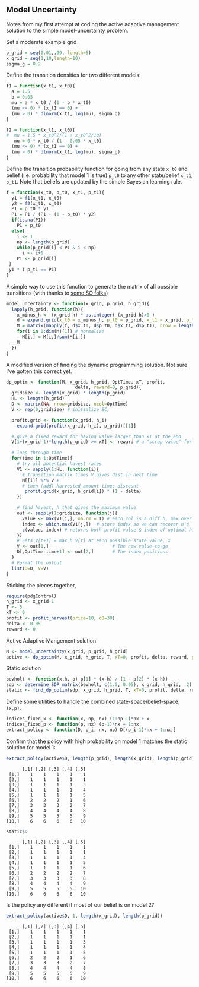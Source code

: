 





## Model Uncertainty
Notes from my first attempt at coding the active adaptive management solution to the simple model-uncertainty problem. 


Set a moderate example grid


```r
p_grid = seq(0.01,.99, length=5) 
x_grid = seq(1,10,length=10) 
sigma_g = 0.2
```




Define the transition densities for two different models:


```r
f1 = function(x_t1, x_t0){
  a = 1.5
  b = 0.05
  mu = a * x_t0 / (1 - b * x_t0)
  (mu <= 0) * (x_t1 == 0) +
  (mu > 0) * dlnorm(x_t1, log(mu), sigma_g)
}
```






```r
f2 = function(x_t1, x_t0){
#  mu = 1.5 * x_t0^2/(1 + x_t0^2/10)  
   mu = 0 * x_t0 / (1 - 0.05 * x_t0)
  (mu <= 0) * (x_t1 == 0) +
  (mu > 0) * dlnorm(x_t1, log(mu), sigma_g)
}
```





Define the transition probability function for going from any state `x_t0` and belief (i.e. probability that model 1 is true) `p_t0` to any other state/belief `x_t1`, `p_t1`.  Note that beliefs are updated by the simple Bayesian learning rule.


```r
f = function(x_t0, p_t0, x_t1, p_t1){
  y1 = f1(x_t1, x_t0)
  y2 = f2(x_t1, x_t0)
  P1 = p_t0 * y1
  P1 = P1 / (P1 + (1 - p_t0) * y2)
  if(is.na(P1))
    P1 = p_t0
  else{
    i <- 1
    np <- length(p_grid)
    while(p_grid[i] < P1 & i < np)
      i <- i+1
    P1 <- p_grid[i]  
 }
 y1 * ( p_t1 == P1)
}
```





A simple way to use this function to generate the matrix of all possible transitions (with thanks to [some SO folks](http://stackoverflow.com/questions/9652079/elegant-way-to-loop-over-a-function-for-a-transition-matrix-in-2-dimensions-in-r/9652497#9652497))



```r
model_uncertainty <- function(x_grid, p_grid, h_grid){
  lapply(h_grid, function(h){
    x_minus_h <- (x_grid-h) * as.integer( (x_grid-h)>0 )
    d = expand.grid(x_t0 = x_minus_h, p_t0 = p_grid, x_t1 = x_grid, p_t1 = p_grid)
    M = matrix(mapply(f, d$x_t0, d$p_t0, d$x_t1, d$p_t1), nrow = length(p_grid) * length(x_grid) )
    for(i in 1:dim(M)[1]) # normalize
      M[i,] = M[i,]/sum(M[i,])
    M
  })
}
```





A modified version of finding the dynamic programming solution.  Not sure I've gotten this correct yet. 


```r
dp_optim <- function(M, x_grid, h_grid, OptTime, xT, profit, 
                          delta, reward=0, p_grid){
  gridsize <- length(x_grid) * length(p_grid)
  HL <- length(h_grid)
  D <- matrix(NA, nrow=gridsize, ncol=OptTime)
  V <- rep(0,gridsize) # initialize BC,

  profit.grid <- function(x_grid, h_i)
    expand.grid(profit(x_grid, h_i), p_grid)[[1]]

  # give a fixed reward for having value larger than xT at the end. 
  V[1+(x_grid-1)*length(p_grid) >= xT] <- reward # a "scrap value" for x(T) >= xT

  # loop through time  
  for(time in 1:OptTime){ 
    # try all potential havest rates
    V1 <- sapply(1:HL, function(i){
      # Transition matrix times V gives dist in next time
      M[[i]] %*% V + 
      # then (add) harvested amount times discount
       profit.grid(x_grid, h_grid[i]) * (1 - delta) 
    })

    # find havest, h that gives the maximum value
    out <- sapply(1:gridsize, function(j){
      value <- max(V1[j,], na.rm = T) # each col is a diff h, max over these
      index <- which.max(V1[j,])  # store index so we can recover h's 
      c(value, index) # returns both profit value & index of optimal h.  
    })
    # Sets V[t+1] = max_h V[t] at each possible state value, x
    V <- out[1,]                        # The new value-to-go
    D[,OptTime-time+1] <- out[2,]       # The index positions
  }
  # Format the output 
  list(D=D, V=V)
}
```




Sticking the pieces together,


```r
require(pdgControl)
h_grid <- x_grid-1 
T <- 5
xT <- 0
profit <- profit_harvest(price=10, c0=30) 
delta <- 0.05
reward <- 0
```




Active Adaptive Mangement solution


```r
M <- model_uncertainty(x_grid, p_grid, h_grid)
active <- dp_optim(M, x_grid, h_grid, T, xT=0, profit, delta, reward, p_grid=p_grid) 
```




Static solution


```r
bevholt <- function(x,h, p) p[1] * (x-h) / (1 - p[2] * (x-h))
sdp <- determine_SDP_matrix(bevholt, c(1.5, 0.05), x_grid, h_grid, .2)
static <- find_dp_optim(sdp, x_grid, h_grid, T, xT=0, profit, delta, reward)
```




Define some utilities to handle the combined state-space/belief-space, `(x,p)`. 


```r
indices_fixed_x <- function(x, np, nx) (1:np-1)*nx + x
indices_fixed_p <- function(p, nx) (p-1)*nx + 1:nx
extract_policy <- function(D, p_i, nx, np) D[(p_i-1)*nx + 1:nx,]
```





Confirm that the policy with high probability on model 1 matches the static solution for model 1:


```r
extract_policy(active$D, length(p_grid), length(x_grid), length(p_grid)) 
```



```
      [,1] [,2] [,3] [,4] [,5]
 [1,]    1    1    1    1    1
 [2,]    1    1    1    1    1
 [3,]    1    1    1    1    3
 [4,]    1    1    1    1    4
 [5,]    1    1    1    1    5
 [6,]    2    2    2    1    6
 [7,]    3    3    3    2    7
 [8,]    4    4    4    4    8
 [9,]    5    5    5    5    9
[10,]    6    6    6    6   10
```



```r
static$D
```



```
      [,1] [,2] [,3] [,4] [,5]
 [1,]    1    1    1    1    1
 [2,]    1    1    1    1    1
 [3,]    1    1    1    1    4
 [4,]    1    1    1    1    5
 [5,]    1    1    1    1    6
 [6,]    2    2    2    2    7
 [7,]    3    3    3    3    8
 [8,]    4    4    4    4    9
 [9,]    5    5    5    5   10
[10,]    6    6    6    6   10
```




Is the policy any different if most of our belief is on model 2?


```r
extract_policy(active$D, 1, length(x_grid), length(p_grid)) 
```



```
      [,1] [,2] [,3] [,4] [,5]
 [1,]    1    1    1    1    1
 [2,]    1    1    1    1    1
 [3,]    1    1    1    1    3
 [4,]    1    1    1    1    4
 [5,]    1    1    1    1    5
 [6,]    2    2    2    1    6
 [7,]    3    3    3    2    7
 [8,]    4    4    4    4    8
 [9,]    5    5    5    5    9
[10,]    6    6    6    6   10
```





